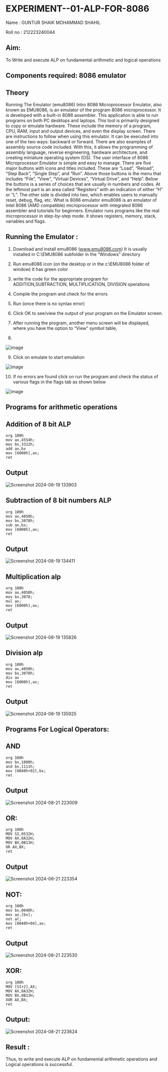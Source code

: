 
# EXPERIMENT--01-ALP-FOR-8086
Name : GUNTUR SHAIK MOHAMMAD SHAHIL

Roll no : 212223240044







## Aim:
To Write and execute ALP on fundamental arithmetic and logical operations
## Components required: 8086  emulator 
## Theory 
Running The Emulator (emu8086) Intro 8086 Microprocessor Emulator, also known as EMU8086, is an emulator of the program 8086 microprocessor. It is developed with a built-in 8086 assembler. This application is able to run programs on both PC desktops and laptops. This tool is primarily designed to copy or emulate hardware. These include the memory of a program, CPU, RAM, input and output devices, and even the display screen. There are instructions to follow when using this emulator. It can be executed into one of the two ways: backward or forward. There are also examples of assembly source code included. With this, it allows the programming of assembly language, reverse engineering, hardware architecture, and creating miniature operating system (OS). The user interface of 8086 Microprocessor Emulator is simple and easy to manage. There are five major buttons with icons and titles included. These are “Load”, “Reload”, “Step Back”, “Single Step”, and “Run”. Above those buttons is the menu that includes “File”, “View”, “Virtual Devices”, “Virtual Drive”, and “Help”. Below the buttons is a series of choices that are usually in numbers and codes. At the leftmost part is an area called “Registers” with an indication of either “H” or “L”. The other side is divided into two, which enables users to manually reset, debug, flag, etc. What is 8086 emulator emu8086 is an emulator of Intel 8086 (AMD compatible) microprocessor with integrated 8086 assembler and tutorials for beginners. Emulator runs programs like the real microprocessor in step-by-step mode. it shows registers, memory, stack, variables and flags.


 ## Running the Emulator :
1.	Download and install emu8086 (www.emu8086.com) It is usually installed in C:\EMU8086 subfolder in the “Windows” directory
2.	Run  emu8086 icon (on the desktop or in the c:\EMU8086 folder of window) It has green color 
 
 
3.	write the code for the appropriate program for ADDITION,SUBTRACTION, MULTIPLICATION,  DIVISION operations 

4.	 Compile the program and check for the errors 
5.	Run (once there is no syntax error) 

6.	Click OK to see/view the output of your program on the Emulator screen. 


7.	After running the program, another menu screen will be displayed, where you have the option to “View” symbol table,
8.	 


![image](https://user-images.githubusercontent.com/36288975/189273263-d65baae9-4b8f-4723-afb3-c0ffa4052b04.png)











9.	Click on emulate to start emulation 








![image](https://user-images.githubusercontent.com/36288975/189273273-9bb36ec1-e2e8-4892-8d35-37707332bfdc.png)








10.	If no errors are found click on run the program and check the status of various flags in the flags tab as shown below 






![image](https://user-images.githubusercontent.com/36288975/189273277-113a2a33-4a40-4ff8-95a5-ecd3a1f504fe.png)







## Programs for arithmetic  operations

## Addition  of 8 bit ALP 
```
org 100h
mov ax,4554h;
mov bx,3322h;
add ax,bx
mov [6000h],ax;
ret
```


## Output  
![Screenshot 2024-08-19 133903](https://github.com/user-attachments/assets/0ede5431-9091-4a4a-922e-bd0c96881715)


 
## Subtraction   of 8 bit numbers  ALP 
```
org 100h
mov ax,4050h;
mov bx,3078h;
sub ax,bx;
mov [6000h],ax;
ret
``` 
## Output  
![Screenshot 2024-08-19 134411](https://github.com/user-attachments/assets/693fa82e-048b-49a7-8709-715fddee9f73)


## Multiplication alp 
```
org 100h
mov ax,4050h;
mov bx,3078;
mul ax;
mov [6000h],ax;
ret
```
 ## Output 
![Screenshot 2024-08-19 135826](https://github.com/user-attachments/assets/b443c6fc-ef50-41bc-9acd-270e4e90cfc7)


## Division alp 
```
org 100h
mov ax,4050h;
mov bx,3078h;
div ax
mov [6000h],ax;
ret
```

## Output
![Screenshot 2024-08-19 135925](https://github.com/user-attachments/assets/bbcb25e5-d132-44f8-bef5-d3bc3dfde19a)

## Programs For Logical Operators:
## AND
```
org 100h
mov bx,1000h;
and bx,1111h;
mov [0040h+02],bx;
ret
```
## Output  
![Screenshot 2024-08-21 223009](https://github.com/user-attachments/assets/268bf0ca-fda0-49d2-9e9a-52dc59d8ba84)



## OR:
```
org 100h
MOV SI,0532H;
MOV AX,0A32H;
MOV BX,0B13H;
OR AX,BX;
ret
```
## Output
![Screenshot 2024-08-21 223354](https://github.com/user-attachments/assets/e00d9979-dce3-47c7-bcfc-33c428de096f)


## NOT:
```
org 100h
mov bx,0040h;
mov ax,[bx]; 
not al;
mov [0040h+04],ax;
ret
```
## Output
![Screenshot 2024-08-21 223530](https://github.com/user-attachments/assets/e445a119-7e2f-445a-a6b9-b9f84ee5468c)


## XOR:
```
org 100h
MOV [SI+2],AX;
MOV AX,0A32H;
MOV BX,0B13H;
XOR AX,BX;
ret
```
## Output:
![Screenshot 2024-08-21 223624](https://github.com/user-attachments/assets/76f1dd3a-2892-47d0-b9ca-9237d88fadec)


## Result : 
Thus, to write and execute ALP on fundamental arithmetic operations and Logical operations is successful.
 
